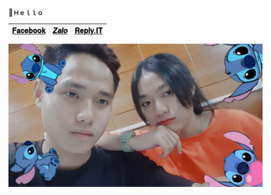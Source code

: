 💎**`Ｈｅｌｌｏ`**

|[𝐅𝐚𝐜𝐞𝐛𝐨𝐨𝐤](https://www.facebook.com/NhanCoder6311)|[𝒁𝒂𝒍𝒐](https://anotepad.com/notes/ar4bnyqp)|[𝐑𝐞𝐩𝐥𝐲.𝐈𝐓](https://replit.com/@NhanCoder)|
|---|---|---|

![alt tag](https://github.com/NguyenHuuNhan1912/NguyenHuuNhan1912/blob/main/IMG_20210706_105316.jpg)





